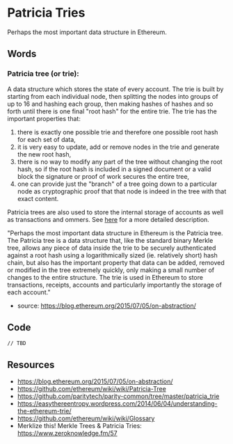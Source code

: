 # Patricia Tries
Perhaps the most important data structure in Ethereum. 

## Words

### Patricia tree (or trie):
A data structure which stores the state of every account. The trie is built by starting from each individual node, then splitting the nodes into groups of up to 16 and hashing each group, then making hashes of hashes and so forth until there is one final "root hash" for the entire trie. The trie has the important properties that: 

1. there is exactly one possible trie and therefore one possible root hash for each set of data,
2. it is very easy to update, add or remove nodes in the trie and generate the new root hash,
3. there is no way to modify any part of the tree without changing the root hash, so if the root hash is included in a signed document or a valid block the signature or proof of work secures the entire tree,
4. one can provide just the "branch" of a tree going down to a particular node as cryptographic proof that that node is indeed in the tree with that exact content. 

Patricia trees are also used to store the internal storage of accounts as well as transactions and ommers. See [here](https://easythereentropy.wordpress.com/2014/06/04/understanding-the-ethereum-trie/) for a more detailed description.

"Perhaps the most important data structure in Ethereum is the Patricia tree. The Patricia tree is a data structure that, like the standard binary Merkle tree, allows any piece of data inside the trie to be securely authenticated against a root hash using a logarithmically sized (ie. relatively short) hash chain, but also has the important property that data can be added, removed or modified in the tree extremely quickly, only making a small number of changes to the entire structure. The trie is used in Ethereum to store transactions, receipts, accounts and particularly importantly the storage of each account."
- source: https://blog.ethereum.org/2015/07/05/on-abstraction/

## Code
```rust, ignore
// TBD
```

## Resources
- https://blog.ethereum.org/2015/07/05/on-abstraction/
- https://github.com/ethereum/wiki/wiki/Patricia-Tree
- https://github.com/paritytech/parity-common/tree/master/patricia_trie
- https://easythereentropy.wordpress.com/2014/06/04/understanding-the-ethereum-trie/
- https://github.com/ethereum/wiki/wiki/Glossary
- Merklize this! Merkle Trees & Patricia Tries: https://www.zeroknowledge.fm/57
